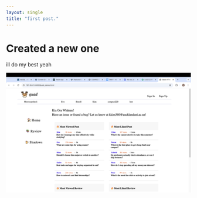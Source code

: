```yaml
---
layout: single
title: "first post."
---
```


# Created a new one

ill do my best yeah

![myGoal](../images/2025-02-24-first/myGoal-0373866.png)
